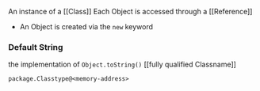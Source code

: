 An instance of a [[Class]]
Each Object is accessed through a [[Reference]]


- An Object is created via the `new` keyword


### Default String
the implementation of `Object.toString()`
[[fully qualified Classname]]
```
package.Classtype@<memory-address>
```

